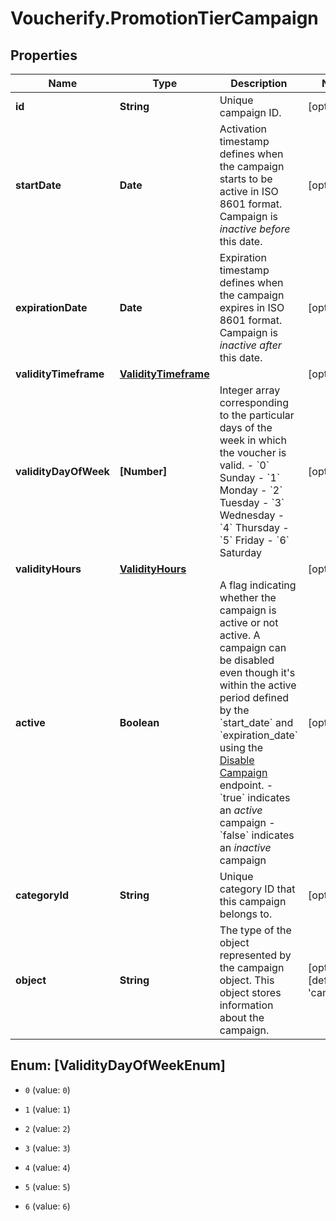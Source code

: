 # Voucherify.PromotionTierCampaign

## Properties

Name | Type | Description | Notes
------------ | ------------- | ------------- | -------------
**id** | **String** | Unique campaign ID. | [optional] 
**startDate** | **Date** | Activation timestamp defines when the campaign starts to be active in ISO 8601 format. Campaign is *inactive before* this date.  | [optional] 
**expirationDate** | **Date** | Expiration timestamp defines when the campaign expires in ISO 8601 format.  Campaign is *inactive after* this date. | [optional] 
**validityTimeframe** | [**ValidityTimeframe**](ValidityTimeframe.md) |  | [optional] 
**validityDayOfWeek** | **[Number]** | Integer array corresponding to the particular days of the week in which the voucher is valid.  - &#x60;0&#x60; Sunday - &#x60;1&#x60; Monday - &#x60;2&#x60; Tuesday - &#x60;3&#x60; Wednesday - &#x60;4&#x60; Thursday - &#x60;5&#x60; Friday - &#x60;6&#x60; Saturday | [optional] 
**validityHours** | [**ValidityHours**](ValidityHours.md) |  | [optional] 
**active** | **Boolean** | A flag indicating whether the campaign is active or not active. A campaign can be disabled even though it&#39;s within the active period defined by the &#x60;start_date&#x60; and &#x60;expiration_date&#x60; using the [Disable Campaign](/api-reference/disable-campaign) endpoint.    - &#x60;true&#x60; indicates an *active* campaign - &#x60;false&#x60; indicates an *inactive* campaign | [optional] 
**categoryId** | **String** | Unique category ID that this campaign belongs to. | [optional] 
**object** | **String** | The type of the object represented by the campaign object. This object stores information about the campaign. | [optional] [default to &#39;campaign&#39;]



## Enum: [ValidityDayOfWeekEnum]


* `0` (value: `0`)

* `1` (value: `1`)

* `2` (value: `2`)

* `3` (value: `3`)

* `4` (value: `4`)

* `5` (value: `5`)

* `6` (value: `6`)




